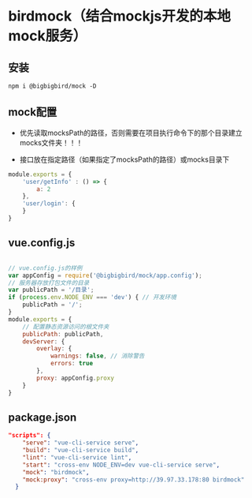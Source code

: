 # birdmock（结合mockjs开发的本地mock服务）

## 安装

``` shell
npm i @bigbigbird/mock -D
```

## mock配置

- 优先读取mocksPath的路径，否则需要在项目执行命令下的那个目录建立mocks文件夹！！！

- 接口放在指定路径（如果指定了mocksPath的路径）或mocks目录下

```js
module.exports = {
    'user/getInfo' : () => {
        a: 2
    },
    'user/login': {
    }
}
```

## vue.config.js

``` js

// vue.config.js的样例
var appConfig = require('@bigbigbird/mock/app.config');
// 服务器存放打包文件的目录
var publicPath = '/目录';
if (process.env.NODE_ENV === 'dev') { // 开发环境
    publicPath = '/';
}
module.exports = {
    // 配置静态资源访问的根文件夹
    publicPath: publicPath,
    devServer: {
        overlay: {
            warnings: false, // 消除警告
            errors: true
        },
        proxy: appConfig.proxy
    }
}
```

## package.json

``` json
"scripts": {
    "serve": "vue-cli-service serve",
    "build": "vue-cli-service build",
    "lint": "vue-cli-service lint",
    "start": "cross-env NODE_ENV=dev vue-cli-service serve",
    "mock": "birdmock",
    "mock:proxy": "cross-env proxy=http://39.97.33.178:80 birdmock"
  }
```
